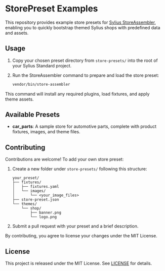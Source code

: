 # StorePreset Examples

This repository provides example store presets for [Sylius StoreAssembler](https://github.com/Sylius/StoreAssembler),
enabling you to quickly bootstrap themed Sylius shops with predefined data and assets.

## Usage

1. Copy your chosen preset directory from `store-presets/` into the root of your Sylius Standard project.
2. Run the StoreAssembler command to prepare and load the store preset:

   ```bash
   vendor/bin/store-assembler
   ```

This command will install any required plugins, load fixtures, and apply theme assets.

## Available Presets

- **car_parts**: A sample store for automotive parts, complete with product fixtures, images, and theme files.

## Contributing

Contributions are welcome! To add your own store preset:

1. Create a new folder under `store-presets/` following this structure:

   ```
   your_preset/
   ├── fixtures/
   │   ├── fixtures.yaml
   │   └── images/
   │       └── <your_image_files>
   ├── store-preset.json
   └── themes/
       └── shop/
           ├── banner.png
           └── logo.png
   ```

2. Submit a pull request with your preset and a brief description.

By contributing, you agree to license your changes under the MIT License.

## License

This project is released under the MIT License. See [LICENSE](LICENSE) for details.
